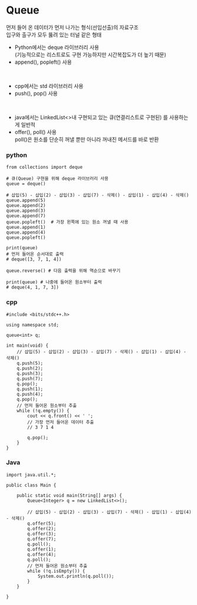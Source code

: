 Queue
===
먼저 들어 온 데이터가 먼저 나가는 형식(선입선출)의 자료구조  
입구와 출구가 모두 뚫려 있는 터널 같은 형태  
  
- Python에서는 deque 라이브러리 사용  
  (기능적으로는 리스트로도 구현 가능하지만 시간복잡도가 더 높기 때문)  
- append(), popleft() 사용  
<br>

- cpp에서는 std 라이브러리 사용  
- push(), pop() 사용  
<br>
  
- java에서는 LinkedList<>내 구현되고 있는 큐(연결리스트로 구현된) 를 사용하는 게 일반적  
- offer(), poll() 사용  
  poll()은 원소를 단순히 꺼낼 뿐만 아니라 꺼내진 메서드를 바로 반환  

### python
```
from collections import deque 

# 큐(Queue) 구현을 위해 deque 라이브러리 사용
queue = deque()

# 삽입(5) - 삽입(2) - 삽입(3) - 삽입(7) - 삭제() - 삽입(1) - 삽입(4) - 삭제()
queue.append(5)
queue.append(2)
queue.append(3)
queue.append(7)
queue.popleft()  # 가장 왼쪽에 있는 원소 꺼낼 때 사용
queue.append(1)
queue.append(4)
queue.popleft()

print(queue)
# 먼저 들어온 순서대로 출력
# deque([3, 7, 1, 4])

queue.reverse() # 다음 출력을 위해 역순으로 바꾸기

print(queue) # 나중에 들어온 원소부터 출력
# deque(4, 1, 7, 3])
```
### cpp
```
#include <bits/stdc++.h>

using namespace std;

queue<int> q;

int main(void) {
    // 삽입(5) - 삽입(2) - 삽입(3) - 삽입(7) - 삭제() - 삽입(1) - 삽입(4) - 삭제()
    q.push(5);
    q.push(2);
    q.push(3);
    q.push(7);
    q.pop();
    q.push(1);
    q.push(4);
    q.pop();
    // 먼저 들어온 원소부터 추출
    while (!q.empty()) {
        cout << q.front() << ' ';  
        // 가장 먼저 들어온 데이터 추출
        // 3 7 1 4
        
        q.pop();
    }
}
```
### Java
```
import java.util.*;

public class Main {

    public static void main(String[] args) {
        Queue<Integer> q = new LinkedList<>();

        // 삽입(5) - 삽입(2) - 삽입(3) - 삽입(7) - 삭제() - 삽입(1) - 삽입(4) - 삭제()
        q.offer(5);
        q.offer(2);
        q.offer(3);
        q.offer(7);
        q.poll();
        q.offer(1);
        q.offer(4);
        q.poll();
        // 먼저 들어온 원소부터 추출
        while (!q.isEmpty()) {
            System.out.println(q.poll());
        }
    }

}
```
